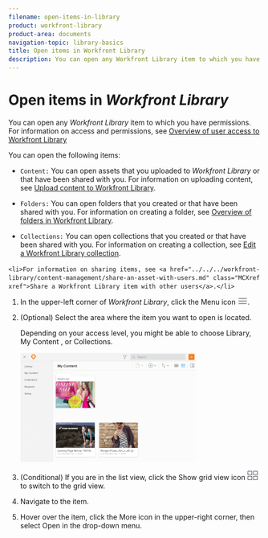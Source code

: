 ```yaml
---
filename: open-items-in-library
product: workfront-library
product-area: documents
navigation-topic: library-basics
title: Open items in Workfront Library
description: You can open any Workfront Library item to which you have permissions. For information on access and permissions, see Overview of user access to Workfront Library
---
```


# Open items in *Workfront Library*

You can open any *Workfront Library* item to which you have permissions. For information on access and permissions, see [Overview of user access to Workfront Library](../../../workfront-library/administration-and-setup/user-access/user-access-overview.md)

You can open the following items:

* `Content:` You can open assets that you uploaded to *Workfront Library* or that have been shared with you. For information on uploading content, see [Upload content to Workfront Library](../../../workfront-library/content-management/upload-new-content.md). 

* `Folders:` You can open folders that you created or that have been shared with you. For information on creating a folder, see [Overview of folders in Workfront Library](../../../workfront-library/content-management/folders/folders-overview-library.md).

* `Collections:` You can open collections that you created or that have been shared with you. For information on creating a collection, see [Edit a Workfront Library collection](../../../workfront-library/content-management/collections/edit-a-collection.md).

`<li>For information on sharing items, see <a href="../../../workfront-library/content-management/share-an-asset-with-users.md" class="MCXref xref">Share a Workfront Library item with other users</a>.</li>` 

<ol> 
 <li value="1"> <p>In the upper-left corner of <em>Workfront Library</em>, click the <span class="bold">Menu</span> icon <img src="assets/library-menu-icon.png">.</p> </li> 
 <li value="2"> <p>(Optional) Select the area where the item you want to open is located.</p> <p>Depending on your access level, you might be able to choose Library, My Content , or Collections. </p> <p> <img src="assets/library-left-panel---new-350x217.png" style="width: 350;height: 217;"> </p> </li> 
 <li value="3"> <p>(Conditional) If you are in the list view, click the <span class="bold">Show grid view</span> icon <img src="assets/grid-view-icon.png"> to switch to the grid view.</p> </li> 
 <li value="4">Navigate to the item.</li> 
 <li value="5"> <p>Hover over the item, click the <span class="bold">More</span> icon in the upper-right corner, then select <span class="bold">Open</span> in the drop-down menu.</p> </li> 
</ol>


